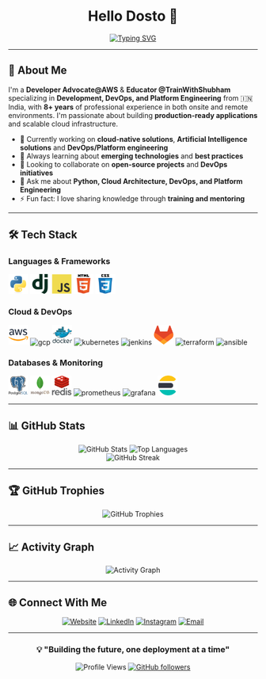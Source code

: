 <div align="center">
  
# Hello Dosto 👋

[![Typing SVG](https://readme-typing-svg.herokuapp.com?font=Fira+Code&pause=1000&color=2E9EF7&center=true&vCenter=true&width=435&lines=Senior+Staff+Engineer;DevOps+%26+Platform+Engineering;8%2B+Years+Experience;Cloud+Architecture+Expert)](https://git.io/typing-svg)

</div>

---

## 🚀 About Me

I'm a **Developer Advocate@AWS** & **Educator @TrainWithShubham** specializing in **Development, DevOps, and Platform Engineering** from 🇮🇳 India, with **8+ years** of professional experience in both onsite and remote environments. I'm passionate about building **production-ready applications** and scalable cloud infrastructure.

- 🔭 Currently working on **cloud-native solutions**, **Artificial Intelligence solutions** and **DevOps/Platform engineering**
- 🌱 Always learning about **emerging technologies** and **best practices**
- 👯 Looking to collaborate on **open-source projects** and **DevOps initiatives**
- 💬 Ask me about **Python, Cloud Architecture, DevOps, and Platform Engineering**
- ⚡ Fun fact: I love sharing knowledge through **training and mentoring**

---

## 🛠️ Tech Stack

### **Languages & Frameworks**
<p align="left">
  <img src="https://raw.githubusercontent.com/devicons/devicon/master/icons/python/python-original.svg" alt="python" width="40" height="40"/>
  <img src="https://raw.githubusercontent.com/devicons/devicon/master/icons/django/django-plain.svg" alt="django" width="40" height="40"/>
  <img src="https://raw.githubusercontent.com/devicons/devicon/master/icons/javascript/javascript-original.svg" alt="javascript" width="40" height="40"/>
  <img src="https://raw.githubusercontent.com/devicons/devicon/master/icons/html5/html5-original-wordmark.svg" alt="html5" width="40" height="40"/>
  <img src="https://raw.githubusercontent.com/devicons/devicon/master/icons/css3/css3-original-wordmark.svg" alt="css3" width="40" height="40"/>
</p>

### **Cloud & DevOps**
<p align="left">
  <img src="https://raw.githubusercontent.com/devicons/devicon/master/icons/amazonwebservices/amazonwebservices-original-wordmark.svg" alt="aws" width="40" height="40"/>
  <img src="https://www.vectorlogo.zone/logos/google_cloud/google_cloud-icon.svg" alt="gcp" width="40" height="40"/>
  <img src="https://raw.githubusercontent.com/devicons/devicon/master/icons/docker/docker-original-wordmark.svg" alt="docker" width="40" height="40"/>
  <img src="https://www.vectorlogo.zone/logos/kubernetes/kubernetes-icon.svg" alt="kubernetes" width="40" height="40"/>
  <img src="https://www.vectorlogo.zone/logos/jenkins/jenkins-icon.svg" alt="jenkins" width="40" height="40"/>
  <img src="https://raw.githubusercontent.com/devicons/devicon/master/icons/gitlab/gitlab-original.svg" alt="gitlab" width="40" height="40"/>
  <img src="https://www.vectorlogo.zone/logos/terraformio/terraformio-icon.svg" alt="terraform" width="40" height="40"/>
  <img src="https://www.vectorlogo.zone/logos/ansible/ansible-icon.svg" alt="ansible" width="40" height="40"/>
</p>

### **Databases & Monitoring**
<p align="left">
  <img src="https://raw.githubusercontent.com/devicons/devicon/master/icons/postgresql/postgresql-original-wordmark.svg" alt="postgresql" width="40" height="40"/>
  <img src="https://raw.githubusercontent.com/devicons/devicon/master/icons/mongodb/mongodb-original-wordmark.svg" alt="mongodb" width="40" height="40"/>
  <img src="https://raw.githubusercontent.com/devicons/devicon/master/icons/redis/redis-original-wordmark.svg" alt="redis" width="40" height="40"/>
  <img src="https://www.vectorlogo.zone/logos/prometheusio/prometheusio-icon.svg" alt="prometheus" width="40" height="40"/>
  <img src="https://www.vectorlogo.zone/logos/grafana/grafana-icon.svg" alt="grafana" width="40" height="40"/>
  <img src="https://raw.githubusercontent.com/devicons/devicon/master/icons/elasticsearch/elasticsearch-original.svg" alt="elasticsearch" width="40" height="40"/>
</p>

---

## 📊 GitHub Stats

<div align="center">
  <img src="https://github-readme-stats.vercel.app/api?username=LondheShubham153&show_icons=true&theme=tokyonight&hide_border=true&count_private=true" alt="GitHub Stats" height="165">
  <img src="https://github-readme-stats.vercel.app/api/top-langs/?username=LondheShubham153&layout=compact&theme=tokyonight&hide_border=true" alt="Top Languages" height="165">
</div>

<div align="center">
  <img src="https://github-readme-streak-stats.herokuapp.com/?user=LondheShubham153&theme=tokyonight&hide_border=true" alt="GitHub Streak" width="400">
</div>

---

## 🏆 GitHub Trophies
<div align="center">
  <img src="https://github-profile-trophy.vercel.app/?username=LondheShubham153&theme=tokyonight&no-frame=true&no-bg=true&margin-w=4" alt="GitHub Trophies">
</div>

---

## 📈 Activity Graph
<div align="center">
  <img src="https://github-readme-activity-graph.vercel.app/graph?username=LondheShubham153&theme=tokyo-night&hide_border=true" alt="Activity Graph">
</div>

---

## 🌐 Connect With Me

<div align="center">
  
[![Website](https://img.shields.io/badge/Website-trainwithshubham.com-blue?style=for-the-badge&logo=google-chrome&logoColor=white)](https://www.trainwithshubham.com)
[![LinkedIn](https://img.shields.io/badge/LinkedIn-Connect-blue?style=for-the-badge&logo=linkedin&logoColor=white)](https://www.linkedin.com/in/shubhamlondhe1996/)
[![Instagram](https://img.shields.io/badge/Instagram-Follow-E4405F?style=for-the-badge&logo=instagram&logoColor=white)](https://www.instagram.com/shubhamlondhe96/)
[![Email](https://img.shields.io/badge/Email-trainwithshubham@gmail.com-red?style=for-the-badge&logo=gmail&logoColor=white)](mailto:trainwithshubham@gmail.com)

</div>

---

<div align="center">
  
### 💡 "Building the future, one deployment at a time" 

![Profile Views](https://komarev.com/ghpvc/?username=LondheShubham153&color=brightgreen&style=flat-square)
[![GitHub followers](https://img.shields.io/github/followers/LondheShubham153?label=Follow&style=social)](https://github.com/LondheShubham153)

</div>
